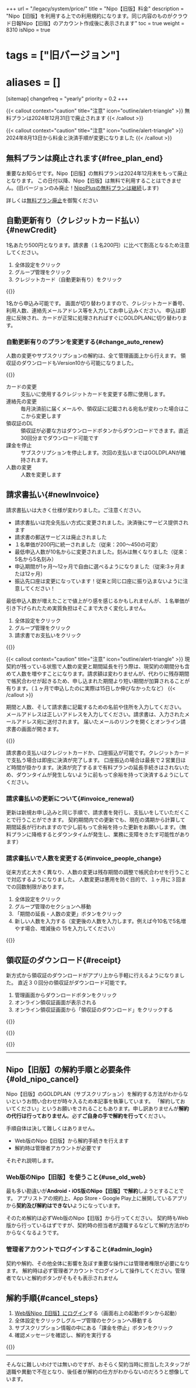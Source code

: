 +++
url = "/legacy/system/price/"
title = "Nipo【旧版】料金"
description = "Nipo【旧版】を利用する上での利用規約になります。同じ内容のものがクラウド日報Nipo【旧版】のアカウント作成後に表示されます"
toc = true
weight = 8310
isNipo = true
# tags = ["旧バージョン"]
# aliases = []
[sitemap]
  changefreq = "yearly"
  priority = 0.2
+++

{{< callout context="caution" title="注意" icon="outline/alert-triangle" >}}
無料プランは2024年12月31日で廃止されます
{{< /callout >}}

{{< callout context="caution" title="注意" icon="outline/alert-triangle" >}}
2024年8月13日から料金と決済手順が変更になりました
{{< /callout >}}

## 無料プランは廃止されます{#free_plan_end}

重要なお知らせです。Nipo【旧版】の無料プランは2024年12月末をもって廃止となります。
この日付以降、Nipo【旧版】は無料で利用することはできません。(旧バージョンのみ廃止！[NipoPlusの無料プランは継続](/docs/price/free/)します)

詳しくは[無料プラン廃止](/legacy/about/warning/)を御覧ください

## 自動更新有り（クレジットカード払い）{#newCredit}

1名あたり500円となります。請求書（１名200円）に比べて割高となるため注意してください。

1. 全体設定をクリック
2. グループ管理をクリック
3. クレジットカード（自動更新有り）をクリック

{{<iTablet filename="subscription" msg="PLANの申し込み（クレジットカード）" alice="ok" >}}

1名から申込み可能です。
画面が切り替わりますので、クレジットカード番号、利用人数、連絡先メールアドレス等を入力してお申し込みください。
申込は即座に反映され、カードが正常に処理されればすぐにGOLDPLANに切り替わります。

### 自動更新有りのプランを変更する{#change_auto_renew}

人数の変更やサブスクリプションの解約は、全て管理画面上から行えます。
領収証のダウンロードもVersion10から可能になりました。

{{<iTablet filename="subscription-edit" msg="サブスクリプションの解約や変更はここから操作します" alice="ok" >}}

<dl class="basic">
<dt>カードの変更</dt>
<dd>支払いに使用するクレジットカードを変更する際に使用します。</dd>
<dt>連絡先の変更</dt>
<dd>毎月決済前に届くメールや、領収証に記載される宛名が変わった場合はここから変更します</dd>
<dt>領収証のDL</dt>
<dd>領収証が必要な方はダウンロードボタンからダウンロードできます。直近30回分までダウンロード可能です</dd>
<dt>課金を停止</dt>
<dd>サブスクリプションを停止します。次回の支払いまではGOLDPLANが維持されます。</dd>
<dt>人数の変更</dt>
<dd>人数を変更します</dd>
</dl>

## 請求書払い{#newInvoice}

請求書払いは大きく仕様が変わりました。ご注意ください。

- 請求書払いは完全先払い方式に変更されました。決済後にサービス提供されます
- 請求書の郵送サービスは廃止されました
- １名単価が200円に統一されました（従来：200〜450の可変）
- 最低申込人数が10名からに変更されました。刻みは無くなりました（従来：5名から5名刻み）
- 申込期間が1ヶ月〜12ヶ月で自由に選べるようになりました（従来:3ヶ月または12ヶ月）
- 振込先口座は変更になっています！従来と同じ口座に振り込まないように注意してください！

最低申込人数が増えたことで値上がり感を感じるかもしれませんが、１名単価が引き下げられたため実質負担はそこまで大きく変化しません。

1. 全体設定をクリック
2. グループ管理をクリック
3. 請求書でお支払いをクリック

{{<iTablet filename="invoice" msg="請求書払いは完全先払いです" alice="ok" >}}

{{< callout context="caution" title="注意" icon="outline/alert-triangle" >}}
現契約が残っている状態で人数の変更と期間延長を行う際は、現契約の期間分も含めて人数を増やすことになります。請求額は変わりませんが、代わりに残存期間で帳尻合わせが起きるため、申し込まれた期間より短い期間が加算されることが有ります。（１ヶ月で申込したのに実際は15日しか伸びなかったなど）
{{< /callout >}}

期間と人数、そして請求書に記載するための名前や住所を入力してください。
メールアドレスは正しいアドレスを入力してください。請求書は、入力されたメールアドレス宛に送付されます。
届いたメールのリンクを開くとオンライン請求書の画面が開きます。

{{<iTablet filename="payment_method" msg="オンライン請求書です" alice="ok">}}

請求書の支払いはクレジットカードか、口座振込が可能です。クレジットカードで支払う場合は即座に決済が完了します。
口座振込の場合は最長で２営業日ほど時間が掛かります。決済が完了するまで有料プランの延長手続きはされないため、ダウンタイムが発生しないように前もって余裕を持って決済するようにしてください。

### 請求書払いの更新について{#invoice_renewal}

更新は新規お申し込みと同じ手順で、請求書を発行し、支払いをしていただくことで行うことができます。
契約期間内での更新でも、現在の満期から計算して期間延長が行われますので少し前もって余裕を持った更新をお願いします。（無料プランに降格するとダウンタイムが発生し、業務に支障をきたす可能性があります）

### 請求書払いで人数を変更する{#invoice_people_change}

従来方式と大きく異なり、人数の変更は残存期間の調整で帳尻合わせを行うことで対応するようになりました。
人数変更は悪用を防ぐ目的で、１ヶ月に３回までの回数制限があります。

1. 全体設定をクリック
2. グループ管理のセクションへ移動
3. 「期間の延長・人数の変更」ボタンをクリック
4. 新しい人数を入力する（変更後の人数を入力します。例えば今10名で5名増やす場合、増減後の 15を入力してください）

{{<iTablet filename="edit-member-limit" msg="人数変更は月3回まで。今まで不可能だった人数減少もできるようになったよ" alice="ok">}}

## 領収証のダウンロード{#receipt}

新方式から領収証のダウンロードがアプリ上から手軽に行えるようになりました。
直近３０回分の領収証がダウンロード可能です。

1. 管理画面からダウンロードボタンをクリック
2. オンライン領収証画面が表示される
3. オンライン領収証画面から「領収証のダウンロード」をクリックする

{{<iTablet filename="receipt1" msg="管理画面から領収証のダウンロード" alice="ok">}}

{{<nextArrow>}}

{{<iTablet filename="receipt2" msg="オンライン領収証からダウンロードできます" alice="ok">}}

---

## Nipo【旧版】の解約手順と必要条件{#old_nipo_cancel}

Nipo【旧版】のGOLDPLAN（サブスクリプション）を解約する方法がわからないというお問い合わせが時々入るため本記事を執筆しています。
「解約しておいてください」というお願いをされることもあります。申し訳ありませんが**解約の代行は行っておりません**。必ず**ご自身の手で解約を行って**ください。

手順自体は決して難しくはありません。

- Web版のNipo【旧版】から解約手続きを行えます
- 解約時は管理者アカウントが必要です

それぞれ説明します。

### Web版のNipo【旧版】を使うこと{#use_old_web}

最も多い勘違いが**Android・iOS版のNipo【旧版】で解約**しようとすることです。
アプリストアの規約上、App Store・Google Play上に展開しているアプリから**契約及び解約はできない**ようになっています。

そのため解約は必ずWeb版のNipo【旧版】から行ってください。
契約時もWeb版から行っているはずですが、契約時の担当者が退職するなどして解約方法がわからなくなるようです。

### 管理者アカウントでログインすること{#admin_login}

契約や解約、その他全体に影響を及ぼす重要な操作には管理者権限が必要になります。
解約時は必ず管理者アカウントでログインして操作してください。管理者でないと解約ボタンがそもそも表示されません

## 解約手順{#cancel_steps}

1. [Web版Nipo【旧版】にログイン](https://nipoapp.sndbox.jp/)する（画面右上の起動ボタンから起動）
2. 全体設定をクリックしグループ管理のセクションへ移動する
3. サブスクリプション情報の中にある「課金を停止」ボタンをクリック
4. 確認メッセージを確認し、解約を実行する

{{<icatch filename="stop-subscription" msg="「課金を停止」ボタンを押します">}}

---

そんなに難しいわけでは無いのですが、おそらく契約当時に担当したスタッフが退職や異動で不在となり、後任者が解約の仕方がわからないのだろうと想像しています。
